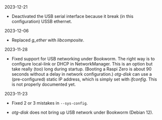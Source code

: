 
2023-12-21

 - Deactivated the USB serial interface because it break (in this
   configuration) USSB ethernet.


2023-12-06

 - Replaced *g_ether* with *libcomposite*. 


2023-11-28

 - Fixed support for USB networking under Bookworm.  The right way
   is to configure local-link or DHCP in NetworkManager.  This is
   an option but take really (too) long during startup.  (Booting
   a Raspi Zero is about 90 seconds without a delay in network
   configuration.)  _otg-disk_ can use a (pre-configured) static
   IP address, which is simply set with _ifconfig_.  This is not
   properly documented yet. 


2023-11-23

 - Fixed 2 or 3 mistakes in `--sys-config`.

 - _otg-disk_ does not bring up USB network under Bookworm (Debian
   12).

